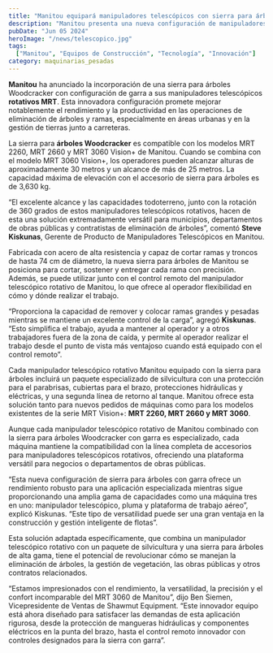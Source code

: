 ```yaml
---
title: "Manitou equipará manipuladores telescópicos con sierra para árboles Woodcracker"
description: "Manitou presenta una nueva configuración de manipuladores telescópicos rotativos MRT con la sierra para árboles Woodcracker"
pubDate: "Jun 05 2024"
heroImage: "/news/telescopico.jpg"
tags:
  ["Manitou", "Equipos de Construcción", "Tecnología", "Innovación"]
category: maquinarias_pesadas
---
```

**Manitou** ha anunciado la incorporación de una sierra para árboles Woodcracker con configuración de garra a sus manipuladores telescópicos **rotativos MRT**. Esta innovadora configuración promete mejorar notablemente el rendimiento y la productividad en las operaciones de eliminación de árboles y ramas, especialmente en áreas urbanas y en la gestión de tierras junto a carreteras.

La sierra para **árboles Woodcracker** es compatible con los modelos MRT 2260, MRT 2660 y MRT 3060 Vision+ de Manitou. Cuando se combina con el modelo MRT 3060 Vision+, los operadores pueden alcanzar alturas de aproximadamente 30 metros y un alcance de más de 25 metros. La capacidad máxima de elevación con el accesorio de sierra para árboles es de 3,630 kg.

“El excelente alcance y las capacidades todoterreno, junto con la rotación de 360 grados de estos manipuladores telescópicos rotativos, hacen de esta una solución extremadamente versátil para municipios, departamentos de obras públicas y contratistas de eliminación de árboles”, comentó **Steve Kiskunas**, Gerente de Producto de Manipuladores Telescópicos en Manitou.

Fabricada con acero de alta resistencia y capaz de cortar ramas y troncos de hasta 74 cm de diámetro, la nueva sierra para árboles de Manitou se posiciona para cortar, sostener y entregar cada rama con precisión. Además, se puede utilizar junto con el control remoto del manipulador telescópico rotativo de Manitou, lo que ofrece al operador flexibilidad en cómo y dónde realizar el trabajo.

“Proporciona la capacidad de remover y colocar ramas grandes y pesadas mientras se mantiene un excelente control de la carga”, agregó **Kiskunas**. “Esto simplifica el trabajo, ayuda a mantener al operador y a otros trabajadores fuera de la zona de caída, y permite al operador realizar el trabajo desde el punto de vista más ventajoso cuando está equipado con el control remoto”.

Cada manipulador telescópico rotativo Manitou equipado con la sierra para árboles incluirá un paquete especializado de silvicultura con una protección para el parabrisas, cubiertas para el brazo, protecciones hidráulicas y eléctricas, y una segunda línea de retorno al tanque. Manitou ofrece esta solución tanto para nuevos pedidos de máquinas como para los modelos existentes de la serie MRT Vision+: **MRT 2260, MRT 2660 y MRT 3060**.

Aunque cada manipulador telescópico rotativo de Manitou combinado con la sierra para árboles Woodcracker con garra es especializado, cada máquina mantiene la compatibilidad con la línea completa de accesorios para manipuladores telescópicos rotativos, ofreciendo una plataforma versátil para negocios o departamentos de obras públicas.

“Esta nueva configuración de sierra para árboles con garra ofrece un rendimiento robusto para una aplicación especializada mientras sigue proporcionando una amplia gama de capacidades como una máquina tres en uno: manipulador telescópico, pluma y plataforma de trabajo aéreo”, explicó Kiskunas. “Este tipo de versatilidad puede ser una gran ventaja en la construcción y gestión inteligente de flotas”.

Esta solución adaptada específicamente, que combina un manipulador telescópico rotativo con un paquete de silvicultura y una sierra para árboles de alta gama, tiene el potencial de revolucionar cómo se manejan la eliminación de árboles, la gestión de vegetación, las obras públicas y otros contratos relacionados.

“Estamos impresionados con el rendimiento, la versatilidad, la precisión y el confort incomparable del MRT 3060 de Manitou”, dijo Ben Siemen, Vicepresidente de Ventas de Shawmut Equipment. “Este innovador equipo está ahora diseñado para satisfacer las demandas de esta aplicación rigurosa, desde la protección de mangueras hidráulicas y componentes eléctricos en la punta del brazo, hasta el control remoto innovador con controles designados para la sierra con garra”.